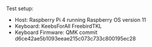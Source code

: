 Test setup:

- Host: Raspberry Pi 4 running Raspberry OS version 11
- Keyboard: KeebsForAll FreebirdTKL
- Keyboard Firmware: QMK commit d6ce42ae5b1093eeae215c073c733c800195ec28

